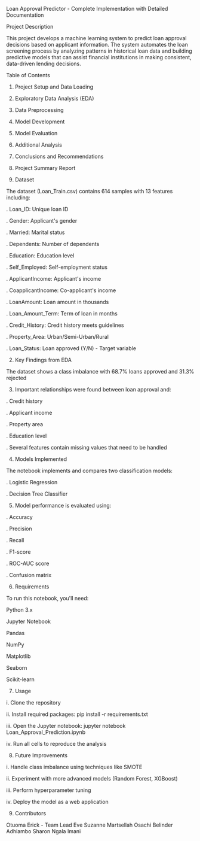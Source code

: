 Loan Approval Predictor - Complete Implementation with Detailed Documentation

Project Description

This project develops a machine learning system to predict loan approval decisions based on applicant information. The system automates the loan screening process by analyzing patterns in historical loan data and building predictive models that can assist financial institutions in making consistent, data-driven lending decisions.

Table of Contents
1. Project Setup and Data Loading
2. Exploratory Data Analysis (EDA)
3. Data Preprocessing
4. Model Development
5. Model Evaluation
6. Additional Analysis
6. Conclusions and Recommendations
7. Project Summary Report





1. Dataset

The dataset (Loan_Train.csv) contains 614 samples with 13 features including:

. Loan_ID: Unique loan ID

. Gender: Applicant's gender

. Married: Marital status

. Dependents: Number of dependents

. Education: Education level

. Self_Employed: Self-employment status

. ApplicantIncome: Applicant's income

. CoapplicantIncome: Co-applicant's income

. LoanAmount: Loan amount in thousands

. Loan_Amount_Term: Term of loan in months

. Credit_History: Credit history meets guidelines

. Property_Area: Urban/Semi-Urban/Rural

. Loan_Status: Loan approved (Y/N) - Target variable















2. Key Findings from EDA




The dataset shows a class imbalance with 68.7% loans approved and 31.3% rejected






3. Important relationships were found between loan approval and:


. Credit history

. Applicant income

. Property area

. Education level

. Several features contain missing values that need to be handled









4. Models Implemented


The notebook implements and compares two classification models:

. Logistic Regression

. Decision Tree Classifier






5. Model performance is evaluated using:

. Accuracy

. Precision

. Recall

. F1-score

. ROC-AUC score

. Confusion matrix







6. Requirements


To run this notebook, you'll need:

Python 3.x

Jupyter Notebook

Pandas

NumPy

Matplotlib

Seaborn

Scikit-learn







7. Usage

i. Clone the repository

ii. Install required packages: pip install -r requirements.txt

iii. Open the Jupyter notebook: jupyter notebook Loan_Approval_Prediction.ipynb

iv. Run all cells to reproduce the analysis






8. Future Improvements

i. Handle class imbalance using techniques like SMOTE

ii. Experiment with more advanced models (Random Forest, XGBoost)

iii. Perform hyperparameter tuning

iv. Deploy the model as a web application





9. Contributors


Otuoma Erick - Team Lead
Eve Suzanne
Martsellah Osachi
Belinder Adhiambo
Sharon Ngala
Imani











